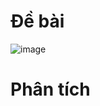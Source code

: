 # Đề bài
![image](https://github.com/VanHoang110802/Competitive_Programming/assets/108053955/f4143179-eb59-40f5-aaee-d17fd7de4cdd)

# Phân tích

